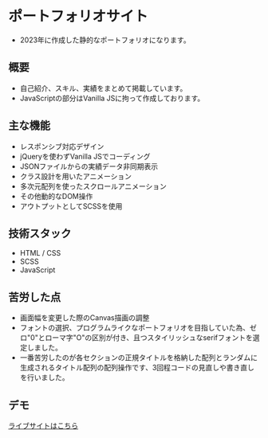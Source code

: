# ポートフォリオサイト
- 2023年に作成した静的なポートフォリオになります。

## 概要
- 自己紹介、スキル、実績をまとめて掲載しています。
- JavaScriptの部分はVanilla JSに拘って作成しております。

## 主な機能
- レスポンシブ対応デザイン  
- jQueryを使わずVanilla JSでコーディング  
- JSONファイルからの実績データ非同期表示  
- クラス設計を用いたアニメーション  
- 多次元配列を使ったスクロールアニメーション  
- その他動的なDOM操作
- アウトプットとしてSCSSを使用

## 技術スタック
- HTML / CSS
- SCSS
- JavaScript

## 苦労した点
- 画面幅を変更した際のCanvas描画の調整
- フォントの選択、プログラムライクなポートフォリオを目指していた為、ゼロ"0"とローマ字"O"の区別が付き、且つスタイリッシュなserifフォントを選定しました。
- 一番苦労したのが各セクションの正規タイトルを格納した配列とランダムに生成されるタイトル配列の配列操作です、3回程コードの見直しや書き直しを行いました。


## デモ
[ライブサイトはこちら](https://yk-lab.netlify.app/)
